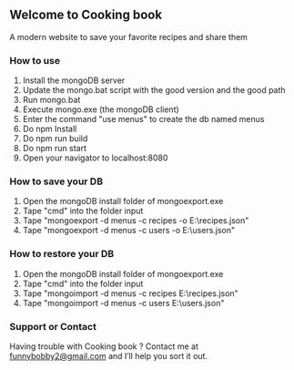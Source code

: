 ## Welcome to **Cooking book**

A modern website to save your favorite recipes and share them

### How to use

1. Install the mongoDB server
2. Update the mongo.bat script with the good version and the good path
3. Run mongo.bat
4. Execute mongo.exe (the mongoDB client)
5. Enter the command "use menus" to create the db named menus
6. Do npm Install
7. Do npm run build
8. Do npm run start
9. Open your navigator to localhost:8080

### How to save your DB
1. Open the mongoDB install folder of mongoexport.exe
2. Tape "cmd" into the folder input
3. Tape "mongoexport -d menus -c recipes -o E:\recipes.json"
4. Tape "mongoexport -d menus -c users -o E:\users.json"

### How to restore your DB
1. Open the mongoDB install folder of mongoexport.exe
2. Tape "cmd" into the folder input
3. Tape "mongoimport -d menus -c recipes E:\recipes.json"
4. Tape "mongoimport -d menus -c users E:\users.json"

### Support or Contact

Having trouble with Cooking book ? Contact me at funnybobby2@gmail.com and I’ll help you sort it out.
